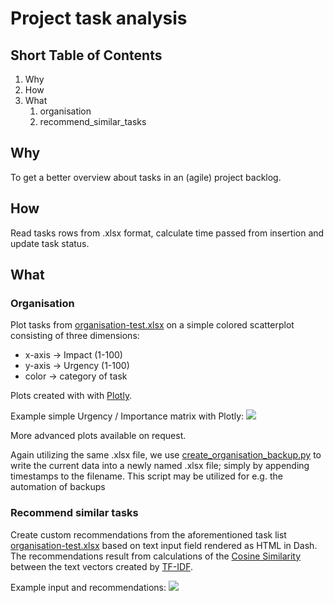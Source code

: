 # Project task analysis

## Short Table of Contents

1. Why
2. How
3. What
    1. organisation
    2. recommend_similar_tasks
    
## Why
To get a better overview about tasks in an (agile) project backlog.

## How
Read tasks rows from .xlsx format, calculate time passed from insertion and update task status.

## What

### Organisation

Plot tasks from [organisation-test.xlsx](https://github.com/DanishDahaka/project_task_analysis/blob/master/organisation/organisation-test.xlsx) on a simple colored scatterplot consisting of three dimensions: 
- x-axis -> Impact (1-100)
- y-axis -> Urgency (1-100)
- color  -> category of task

Plots created with with [Plotly](https://plotly.com/python/).

Example simple Urgency / Importance matrix with Plotly:
![](https://github.com/DanishDahaka/project_task_analysis/blob/master/images/task_scatter_matrix.png)

More advanced plots available on request.

Again utilizing the same .xlsx file, we use [create_organisation_backup.py](https://github.com/DanishDahaka/project_task_analysis/blob/master/organisation/create_organisation_backup.py) to write the current data into a newly named .xlsx file; simply by appending timestamps to the filename. This script may be utilized for e.g. the automation of backups

### Recommend similar tasks
Create custom recommendations from the aforementioned task list [organisation-test.xlsx](https://github.com/DanishDahaka/project_task_analysis/blob/master/organisation/organisation-test.xlsx) based on text input field rendered as HTML in Dash. The recommendations result from calculations of the [Cosine Similarity](https://en.wikipedia.org/wiki/Cosine_similarity) between the text vectors created by [TF-IDF](https://en.wikipedia.org/wiki/Tf–idf).

Example input and recommendations:
![](https://github.com/DanishDahaka/project_task_analysis/blob/master/images/recommender_sys_dash_example.png)
